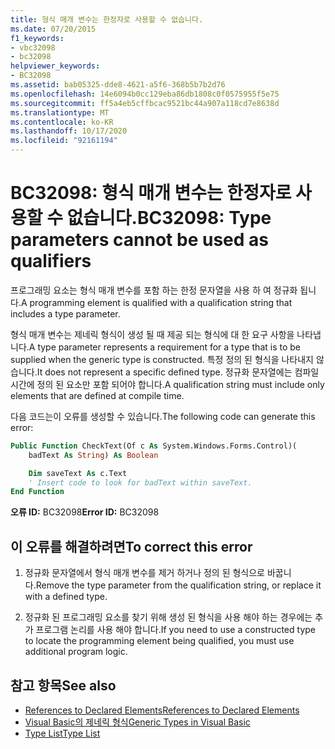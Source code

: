 ```yaml
---
title: 형식 매개 변수는 한정자로 사용할 수 없습니다.
ms.date: 07/20/2015
f1_keywords:
- vbc32098
- bc32098
helpviewer_keywords:
- BC32098
ms.assetid: bab05325-dde8-4621-a5f6-368b5b7b2d76
ms.openlocfilehash: 14e6094b0cc129eba86db1808c0f0575955f5e75
ms.sourcegitcommit: ff5a4eb5cffbcac9521bc44a907a118cd7e8638d
ms.translationtype: MT
ms.contentlocale: ko-KR
ms.lasthandoff: 10/17/2020
ms.locfileid: "92161194"
---
```

# <a name="bc32098-type-parameters-cannot-be-used-as-qualifiers"></a><span data-ttu-id="c5a5f-102">BC32098: 형식 매개 변수는 한정자로 사용할 수 없습니다.</span><span class="sxs-lookup"><span data-stu-id="c5a5f-102">BC32098: Type parameters cannot be used as qualifiers</span></span>

<span data-ttu-id="c5a5f-103">프로그래밍 요소는 형식 매개 변수를 포함 하는 한정 문자열을 사용 하 여 정규화 됩니다.</span><span class="sxs-lookup"><span data-stu-id="c5a5f-103">A programming element is qualified with a qualification string that includes a type parameter.</span></span>

<span data-ttu-id="c5a5f-104">형식 매개 변수는 제네릭 형식이 생성 될 때 제공 되는 형식에 대 한 요구 사항을 나타냅니다.</span><span class="sxs-lookup"><span data-stu-id="c5a5f-104">A type parameter represents a requirement for a type that is to be supplied when the generic type is constructed.</span></span> <span data-ttu-id="c5a5f-105">특정 정의 된 형식을 나타내지 않습니다.</span><span class="sxs-lookup"><span data-stu-id="c5a5f-105">It does not represent a specific defined type.</span></span> <span data-ttu-id="c5a5f-106">정규화 문자열에는 컴파일 시간에 정의 된 요소만 포함 되어야 합니다.</span><span class="sxs-lookup"><span data-stu-id="c5a5f-106">A qualification string must include only elements that are defined at compile time.</span></span>

<span data-ttu-id="c5a5f-107">다음 코드는이 오류를 생성할 수 있습니다.</span><span class="sxs-lookup"><span data-stu-id="c5a5f-107">The following code can generate this error:</span></span>

```vb
Public Function CheckText(Of c As System.Windows.Forms.Control)(
    badText As String) As Boolean

    Dim saveText As c.Text
    ' Insert code to look for badText within saveText.
End Function
```

 <span data-ttu-id="c5a5f-108">**오류 ID:** BC32098</span><span class="sxs-lookup"><span data-stu-id="c5a5f-108">**Error ID:** BC32098</span></span>

## <a name="to-correct-this-error"></a><span data-ttu-id="c5a5f-109">이 오류를 해결하려면</span><span class="sxs-lookup"><span data-stu-id="c5a5f-109">To correct this error</span></span>

1. <span data-ttu-id="c5a5f-110">정규화 문자열에서 형식 매개 변수를 제거 하거나 정의 된 형식으로 바꿉니다.</span><span class="sxs-lookup"><span data-stu-id="c5a5f-110">Remove the type parameter from the qualification string, or replace it with a defined type.</span></span>

2. <span data-ttu-id="c5a5f-111">정규화 된 프로그래밍 요소를 찾기 위해 생성 된 형식을 사용 해야 하는 경우에는 추가 프로그램 논리를 사용 해야 합니다.</span><span class="sxs-lookup"><span data-stu-id="c5a5f-111">If you need to use a constructed type to locate the programming element being qualified, you must use additional program logic.</span></span>

## <a name="see-also"></a><span data-ttu-id="c5a5f-112">참고 항목</span><span class="sxs-lookup"><span data-stu-id="c5a5f-112">See also</span></span>

- [<span data-ttu-id="c5a5f-113">References to Declared Elements</span><span class="sxs-lookup"><span data-stu-id="c5a5f-113">References to Declared Elements</span></span>](../../programming-guide/language-features/declared-elements/references-to-declared-elements.md)
- [<span data-ttu-id="c5a5f-114">Visual Basic의 제네릭 형식</span><span class="sxs-lookup"><span data-stu-id="c5a5f-114">Generic Types in Visual Basic</span></span>](../../programming-guide/language-features/data-types/generic-types.md)
- [<span data-ttu-id="c5a5f-115">Type List</span><span class="sxs-lookup"><span data-stu-id="c5a5f-115">Type List</span></span>](../statements/type-list.md)
